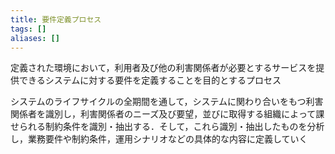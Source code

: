 ```yaml
---
title: 要件定義プロセス
tags: []
aliases: []
---
```

定義された環境において，利用者及び他の利害関係者が必要とするサービスを提供できるシステムに対する要件を定義することを目的とするプロセス

システムのライフサイクルの全期間を通して，システムに関わり合いをもつ利害関係者を識別し，利害関係者のニーズ及び要望，並びに取得する組織によって課せられる制約条件を識別・抽出する．そして，これら識別・抽出したものを分析し，業務要件や制約条件，運用シナリオなどの具体的な内容に定義していく